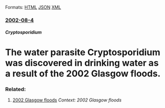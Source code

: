 
Formats: [HTML](/news/2002/08/4/the-water-parasite-cryptosporidium-was-discovered-in-drinking-water-as-a-result-of-the-2002-glasgow-floods.html)  [JSON](/news/2002/08/4/the-water-parasite-cryptosporidium-was-discovered-in-drinking-water-as-a-result-of-the-2002-glasgow-floods.json)  [XML](/news/2002/08/4/the-water-parasite-cryptosporidium-was-discovered-in-drinking-water-as-a-result-of-the-2002-glasgow-floods.xml)  

### [2002-08-4](/news/2002/08/4/index.md)

##### Cryptosporidium
#  The water parasite Cryptosporidium was discovered in drinking water as a result of the 2002 Glasgow floods.




### Related:

1. [ 2002 Glasgow floods](/news/2002/07/30/2002-glasgow-floods.md) _Context: 2002 Glasgow floods_
